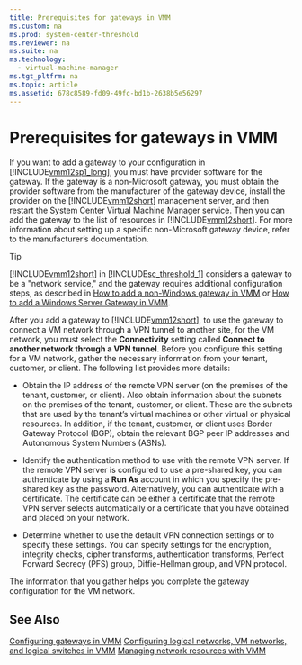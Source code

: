 ```yaml
---
title: Prerequisites for gateways in VMM
ms.custom: na
ms.prod: system-center-threshold
ms.reviewer: na
ms.suite: na
ms.technology: 
  - virtual-machine-manager
ms.tgt_pltfrm: na
ms.topic: article
ms.assetid: 678c8589-fd09-49fc-bd1b-2638b5e56297
---
```

# Prerequisites for gateways in VMM
If you want to add a gateway to your configuration in [!INCLUDE[vmm12sp1_long](Token/vmm12sp1_long_md.md)], you must have provider software for the gateway. If the gateway is a non\-Microsoft gateway, you must obtain the provider software from the manufacturer of the gateway device, install the provider on the [!INCLUDE[vmm12short](Token/vmm12short_md.md)] management server, and then restart the System Center Virtual Machine Manager service. Then you can add the gateway to the list of resources in [!INCLUDE[vmm12short](Token/vmm12short_md.md)]. For more information about setting up a specific non\-Microsoft gateway device, refer to the manufacturer’s documentation.

> [!TIP]
> [!INCLUDE[vmm12short](Token/vmm12short_md.md)] in [!INCLUDE[sc_threshold_1](Token/sc_threshold_1_md.md)] considers  a gateway to be a "network service," and the gateway requires additional configuration steps, as described in [How to add a non-Windows gateway in VMM](How-to-add-a-non-Windows-gateway-in-VMM.md) or [How to add a Windows Server Gateway in VMM](How-to-add-a-Windows-Server-Gateway-in-VMM.md).

After you add a gateway to [!INCLUDE[vmm12short](Token/vmm12short_md.md)], to use the gateway to connect a VM network through a VPN tunnel to another site, for the VM network, you must select the **Connectivity** setting called **Connect to another network through a VPN tunnel**. Before you configure this setting for a VM network, gather the necessary information from your tenant, customer, or client. The following list provides more details:

-   Obtain the IP address of the remote VPN server \(on the premises of the tenant, customer, or client\). Also obtain information about the subnets on the premises of the tenant, customer, or client. These are the subnets that are used by the tenant’s virtual machines or other virtual or physical resources. In addition, if the tenant, customer, or client uses Border Gateway Protocol \(BGP\), obtain the relevant BGP peer IP addresses and Autonomous System Numbers \(ASNs\).

-   Identify the authentication method to use with the remote VPN server. If the remote VPN server is configured to use a pre\-shared key, you can authenticate by using a **Run As** account in which you specify the pre\-shared key as the password. Alternatively, you can authenticate with a certificate. The certificate can be either a certificate that the remote VPN server selects automatically or a certificate that you have obtained and placed on your network.

-   Determine whether to use the default VPN connection settings or to specify these settings. You can specify settings for the encryption, integrity checks, cipher transforms, authentication transforms, Perfect Forward Secrecy \(PFS\) group, Diffie\-Hellman group, and VPN protocol.

The information that you gather helps you complete the gateway configuration for the VM network.

## See Also
[Configuring gateways in VMM](Configuring-gateways-in-VMM.md)
[Configuring logical networks, VM networks, and logical switches in VMM](Configuring-logical-networks,-VM-networks,-and-logical-switches-in-VMM.md)
[Managing network resources with VMM](Managing-network-resources-with-VMM.md)



